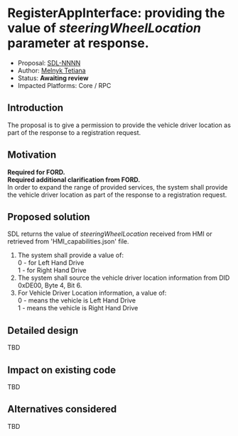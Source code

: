 # RegisterAppInterface: providing the value of _steeringWheelLocation_ parameter at response.

* Proposal: [SDL-NNNN](NNNN-RegisterAppInterface_steeringWheelLocation_parameter.md)
* Author: [Melnyk Tetiana](https://github.com/TMelnyk)
* Status: **Awaiting review**
* Impacted Platforms: Core / RPC

## Introduction

The proposal is to give a permission to provide the vehicle driver location as part of the response to a registration request.

## Motivation

**Required for FORD.**   
**Required additional clarification from FORD.**   
In order to expand the range of provided services, the system shall provide the vehicle driver location as part of the response to a registration request.

## Proposed solution

SDL returns the value of _steeringWheelLocation_ received from HMI or retrieved from 'HMI_capabilities.json' file.   
1. The system shall provide a value of:   
     0 - for Left Hand Drive   
     1 - for Right Hand Drive   
2. The system shall source the vehicle driver location information from DID 0xDE00, Byte 4, Bit 6.   
3. For Vehicle Driver Location information, a value of:   
     0 - means the vehicle is Left Hand Drive   
     1 - means the vehicle is Right Hand Drive

## Detailed design

TBD

## Impact on existing code

TBD

## Alternatives considered

TBD
